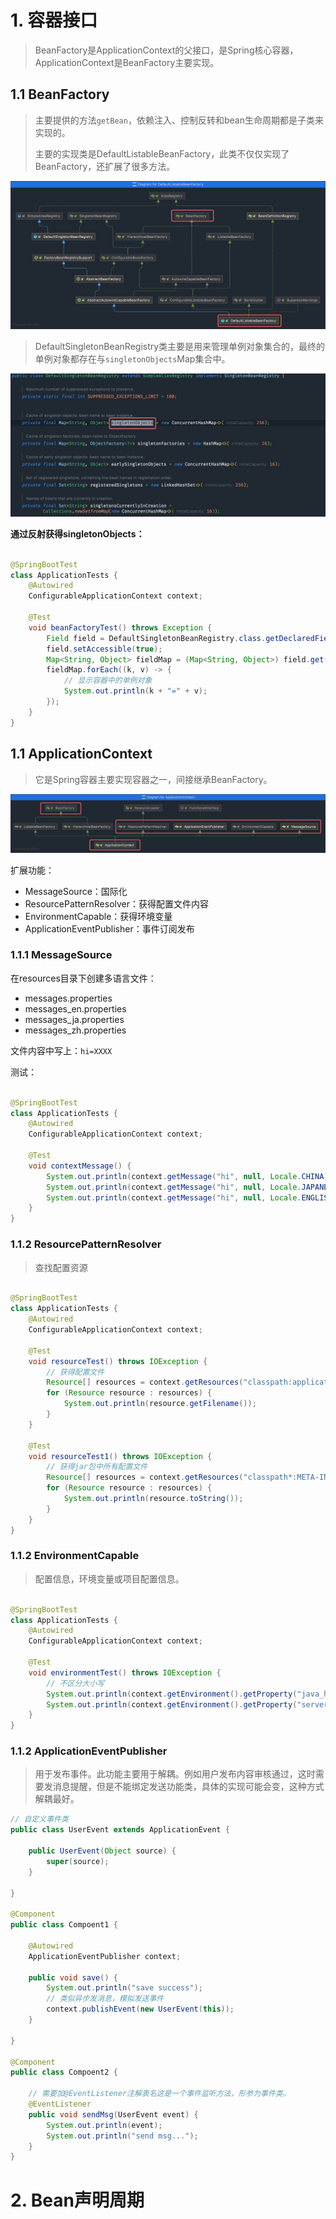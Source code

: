 # 1. 容器接口

> BeanFactory是ApplicationContext的父接口，是Spring核心容器，ApplicationContext是BeanFactory主要实现。

## 1.1 BeanFactory

> 主要提供的方法`getBean`，依赖注入、控制反转和bean生命周期都是子类来实现的。
>
> 主要的实现类是DefaultListableBeanFactory，此类不仅仅实现了BeanFactory，还扩展了很多方法。

![](../../../img/spring00.png)


> DefaultSingletonBeanRegistry类主要是用来管理单例对象集合的，最终的单例对象都存在与`singletonObjects`Map集合中。

![](../../../img/spring01.png)

**通过反射获得singletonObjects：**

```java

@SpringBootTest
class ApplicationTests {
    @Autowired
    ConfigurableApplicationContext context;

    @Test
    void beanFactoryTest() throws Exception {
        Field field = DefaultSingletonBeanRegistry.class.getDeclaredField("singletonObjects");
        field.setAccessible(true);
        Map<String, Object> fieldMap = (Map<String, Object>) field.get(context.getBeanFactory());
        fieldMap.forEach((k, v) -> {
            // 显示容器中的单例对象
            System.out.println(k + "=" + v);
        });
    }
}
```

## 1.1 ApplicationContext

> 它是Spring容器主要实现容器之一，间接继承BeanFactory。

![](../../../img/spring02.png)

扩展功能：

- MessageSource：国际化
- ResourcePatternResolver：获得配置文件内容
- EnvironmentCapable：获得环境变量
- ApplicationEventPublisher：事件订阅发布

### 1.1.1 MessageSource

在resources目录下创建多语言文件：

- messages.properties
- messages_en.properties
- messages_ja.properties
- messages_zh.properties

文件内容中写上：`hi=XXXX`

测试：

```java

@SpringBootTest
class ApplicationTests {
    @Autowired
    ConfigurableApplicationContext context;

    @Test
    void contextMessage() {
        System.out.println(context.getMessage("hi", null, Locale.CHINA));
        System.out.println(context.getMessage("hi", null, Locale.JAPANESE));
        System.out.println(context.getMessage("hi", null, Locale.ENGLISH));
    }
}
```

### 1.1.2 ResourcePatternResolver

> 查找配置资源

```java

@SpringBootTest
class ApplicationTests {
    @Autowired
    ConfigurableApplicationContext context;

    @Test
    void resourceTest() throws IOException {
        // 获得配置文件
        Resource[] resources = context.getResources("classpath:application.yml");
        for (Resource resource : resources) {
            System.out.println(resource.getFilename());
        }
    }

    @Test
    void resourceTest1() throws IOException {
        // 获得jar包中所有配置文件
        Resource[] resources = context.getResources("classpath*:META-INF/spring.factories");
        for (Resource resource : resources) {
            System.out.println(resource.toString());
        }
    }
}
```

### 1.1.2 EnvironmentCapable

> 配置信息，环境变量或项目配置信息。

```java

@SpringBootTest
class ApplicationTests {
    @Autowired
    ConfigurableApplicationContext context;

    @Test
    void environmentTest() throws IOException {
        // 不区分大小写
        System.out.println(context.getEnvironment().getProperty("java_home"));
        System.out.println(context.getEnvironment().getProperty("server.port"));
    }
}
```

### 1.1.2 ApplicationEventPublisher

> 用于发布事件。此功能主要用于解耦。例如用户发布内容审核通过，这时需要发消息提醒，但是不能绑定发送功能类，具体的实现可能会变，这种方式解耦最好。

```java
// 自定义事件类
public class UserEvent extends ApplicationEvent {

    public UserEvent(Object source) {
        super(source);
    }

}

@Component
public class Compoent1 {

    @Autowired
    ApplicationEventPublisher context;

    public void save() {
        System.out.println("save success");
        // 类似异步发消息，模拟发送事件
        context.publishEvent(new UserEvent(this));
    }

}

@Component
public class Compoent2 {

    // 需要加@EventListener注解表名这是一个事件监听方法，形参为事件类。
    @EventListener
    public void sendMsg(UserEvent event) {
        System.out.println(event);
        System.out.println("send msg...");
    }
}
```

# 2. Bean声明周期

















